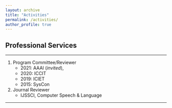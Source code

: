 ```yaml
---
layout: archive
title: "Activities"
permalink: /activities/
author_profile: true
---
```


## Professional Services
----------------

1. Program Committee/Reviewer
	- 2021: AAAI (*invited*), 
	- 2020: ICCIT 
	- 2019: ICIET
	- 2015: SysCon
2. Journal Reviewer
	- IJSSCI, Computer Speech & Language

__________________________________________________